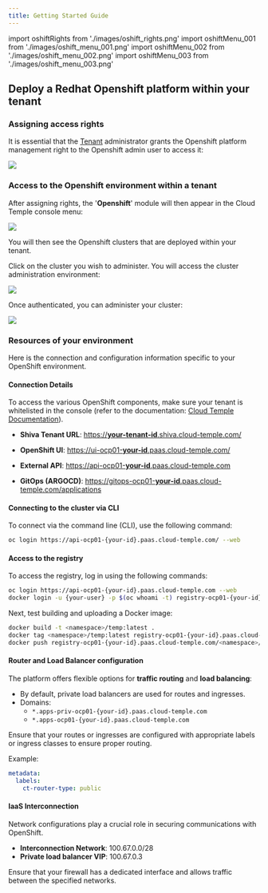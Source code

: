 ```yaml
---
title: Getting Started Guide
---
```

import oshiftRights from './images/oshift_rights.png'
import oshiftMenu_001 from './images/oshift_menu_001.png'
import oshiftMenu_002 from './images/oshift_menu_002.png'
import oshiftMenu_003 from './images/oshift_menu_003.png'


## Deploy a Redhat Openshift platform within your tenant

### Assigning access rights

It is essential that the [Tenant](../console/iam/concepts.md#tenants) administrator grants the Openshift platform management right to the Openshift admin user to access it:

<img src={oshiftRights} />

### Access to the Openshift environment within a tenant

After assigning rights, the '__Openshift__' module will then appear in the Cloud Temple console menu:

<img src={oshiftMenu_001} />

You will then see the Openshift clusters that are deployed within your tenant.

Click on the cluster you wish to administer. You will access the cluster administration environment:

<img src={oshiftMenu_002} />

Once authenticated, you can administer your cluster:

<img src={oshiftMenu_003} />

### Resources of your environment

Here is the connection and configuration information specific to your OpenShift environment.

#### Connection Details

To access the various OpenShift components, make sure your tenant is whitelisted in the console (refer to the documentation: [Cloud Temple Documentation](https://docs.cloud-temple.com/)).

- __Shiva Tenant URL__:
  [https://**your-tenant-id**.shiva.cloud-temple.com/](https://**your-tenant-id**.shiva.cloud-temple.com/)

- __OpenShift UI__:
  [https://ui-ocp01-**your-id**.paas.cloud-temple.com/](https://ui-ocp01-**your-id**.paas.cloud-temple.com/)

- __External API__:
  [https://api-ocp01-**your-id**.paas.cloud-temple.com](https://api-ocp01-**your-id**.paas.cloud-temple.com)

- __GitOps (ARGOCD)__:
  [https://gitops-ocp01-**your-id**.paas.cloud-temple.com/applications](https://gitops-ocp01-**your-id**.paas.cloud-temple.com/applications)

#### Connecting to the cluster via CLI

To connect via the command line (CLI), use the following command:

```bash
oc login https://api-ocp01-{your-id}.paas.cloud-temple.com/ --web
```

#### Access to the registry

To access the registry, log in using the following commands:

```bash
oc login https://api-ocp01-{your-id}.paas.cloud-temple.com --web
docker login -u {your-user} -p $(oc whoami -t) registry-ocp01-{your-id}.paas.cloud-temple.com
```

Next, test building and uploading a Docker image:

```bash
docker build -t <namespace>/temp:latest .
docker tag <namespace>/temp:latest registry-ocp01-{your-id}.paas.cloud-temple.com/<namespace>/temp:latest
docker push registry-ocp01-{your-id}.paas.cloud-temple.com/<namespace>/temp:latest
```

#### Router and Load Balancer configuration

The platform offers flexible options for __traffic routing__ and __load balancing__:

- By default, private load balancers are used for routes and ingresses.
- Domains:
  - `*.apps-priv-ocp01-{your-id}.paas.cloud-temple.com`
  - `*.apps-ocp01-{your-id}.paas.cloud-temple.com`

Ensure that your routes or ingresses are configured with appropriate labels or ingress classes to ensure proper routing.

Example:

```yaml
metadata:
  labels:
    ct-router-type: public
```

#### IaaS Interconnection

Network configurations play a crucial role in securing communications with OpenShift.

- __Interconnection Network__: 100.67.0.0/28
- __Private load balancer VIP__: 100.67.0.3

Ensure that your firewall has a dedicated interface and allows traffic between the specified networks.